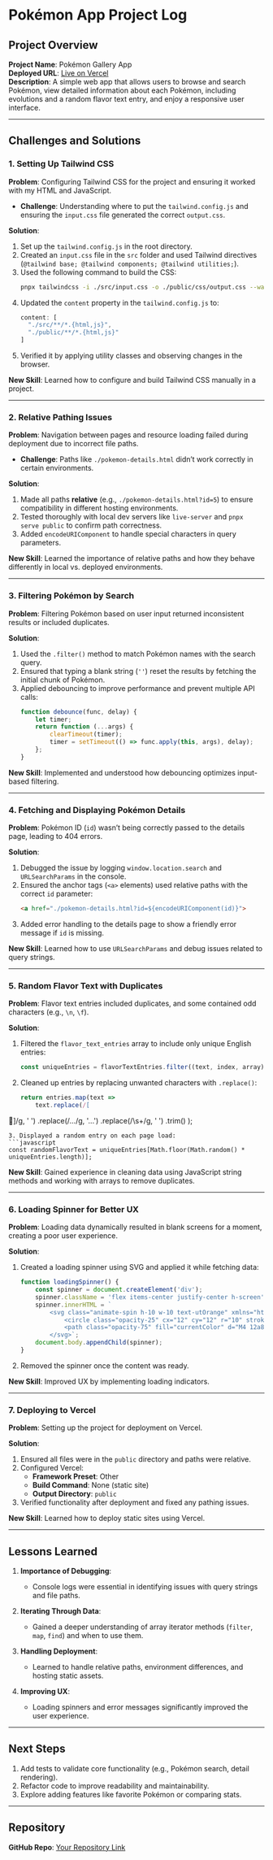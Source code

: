 # Pokémon App Project Log

## Project Overview
**Project Name**: Pokémon Gallery App  
**Deployed URL**: [Live on Vercel](https://pokemonvanilla.vercel.app)  
**Description**: A simple web app that allows users to browse and search Pokémon, view detailed information about each Pokémon, including evolutions and a random flavor text entry, and enjoy a responsive user interface.

---

## Challenges and Solutions

### 1. **Setting Up Tailwind CSS**
**Problem**: Configuring Tailwind CSS for the project and ensuring it worked with my HTML and JavaScript.
- **Challenge**: Understanding where to put the `tailwind.config.js` and ensuring the `input.css` file generated the correct `output.css`.

**Solution**:
1. Set up the `tailwind.config.js` in the root directory.
2. Created an `input.css` file in the `src` folder and used Tailwind directives (`@tailwind base; @tailwind components; @tailwind utilities;`).
3. Used the following command to build the CSS:
   ```bash
   pnpx tailwindcss -i ./src/input.css -o ./public/css/output.css --watch
   ```
4. Updated the `content` property in the `tailwind.config.js` to:
   ```javascript
   content: [
     "./src/**/*.{html,js}",
     "./public/**/*.{html,js}"
   ]
   ```
5. Verified it by applying utility classes and observing changes in the browser.

**New Skill**: Learned how to configure and build Tailwind CSS manually in a project.

---

### 2. **Relative Pathing Issues**
**Problem**: Navigation between pages and resource loading failed during deployment due to incorrect file paths.
- **Challenge**: Paths like `./pokemon-details.html` didn’t work correctly in certain environments.

**Solution**:
1. Made all paths **relative** (e.g., `./pokemon-details.html?id=5`) to ensure compatibility in different hosting environments.
2. Tested thoroughly with local dev servers like `live-server` and `pnpx serve public` to confirm path correctness.
3. Added `encodeURIComponent` to handle special characters in query parameters.

**New Skill**: Learned the importance of relative paths and how they behave differently in local vs. deployed environments.

---

### 3. **Filtering Pokémon by Search**
**Problem**: Filtering Pokémon based on user input returned inconsistent results or included duplicates.

**Solution**:
1. Used the `.filter()` method to match Pokémon names with the search query.
2. Ensured that typing a blank string (`''`) reset the results by fetching the initial chunk of Pokémon.
3. Applied debouncing to improve performance and prevent multiple API calls:
   ```javascript
   function debounce(func, delay) {
       let timer;
       return function (...args) {
           clearTimeout(timer);
           timer = setTimeout(() => func.apply(this, args), delay);
       };
   }
   ```

**New Skill**: Implemented and understood how debouncing optimizes input-based filtering.

---

### 4. **Fetching and Displaying Pokémon Details**
**Problem**: Pokémon ID (`id`) wasn’t being correctly passed to the details page, leading to 404 errors.

**Solution**:
1. Debugged the issue by logging `window.location.search` and `URLSearchParams` in the console.
2. Ensured the anchor tags (`<a>` elements) used relative paths with the correct `id` parameter:
   ```html
   <a href="./pokemon-details.html?id=${encodeURIComponent(id)}">
   ```
3. Added error handling to the details page to show a friendly error message if `id` is missing.

**New Skill**: Learned how to use `URLSearchParams` and debug issues related to query strings.

---

### 5. **Random Flavor Text with Duplicates**
**Problem**: Flavor text entries included duplicates, and some contained odd characters (e.g., `\n`, `\f`).

**Solution**:
1. Filtered the `flavor_text_entries` array to include only unique English entries:
   ```javascript
   const uniqueEntries = flavorTextEntries.filter((text, index, array) => array.indexOf(text) === index);
   ```
2. Cleaned up entries by replacing unwanted characters with `.replace()`:
   ```javascript
   return entries.map(text =>
       text.replace(/[
]/g, ' ')
           .replace(/…/g, '...')
           .replace(/\s+/g, ' ')
           .trim()
   );
   ```
3. Displayed a random entry on each page load:
   ```javascript
   const randomFlavorText = uniqueEntries[Math.floor(Math.random() * uniqueEntries.length)];
   ```

**New Skill**: Gained experience in cleaning data using JavaScript string methods and working with arrays to remove duplicates.

---

### 6. **Loading Spinner for Better UX**
**Problem**: Loading data dynamically resulted in blank screens for a moment, creating a poor user experience.

**Solution**:
1. Created a loading spinner using SVG and applied it while fetching data:
   ```javascript
   function loadingSpinner() {
       const spinner = document.createElement('div');
       spinner.className = 'flex items-center justify-center h-screen';
       spinner.innerHTML = `
           <svg class="animate-spin h-10 w-10 text-utOrange" xmlns="http://www.w3.org/2000/svg" fill="none" viewBox="0 0 24 24">
               <circle class="opacity-25" cx="12" cy="12" r="10" stroke="currentColor" stroke-width="4"></circle>
               <path class="opacity-75" fill="currentColor" d="M4 12a8 8 0 018-8v8z"></path>
           </svg>`;
       document.body.appendChild(spinner);
   }
   ```
2. Removed the spinner once the content was ready.

**New Skill**: Improved UX by implementing loading indicators.

---

### 7. **Deploying to Vercel**
**Problem**: Setting up the project for deployment on Vercel.

**Solution**:
1. Ensured all files were in the `public` directory and paths were relative.
2. Configured Vercel:
   - **Framework Preset**: Other
   - **Build Command**: None (static site)
   - **Output Directory**: `public`
3. Verified functionality after deployment and fixed any pathing issues.

**New Skill**: Learned how to deploy static sites using Vercel.

---

## Lessons Learned
1. **Importance of Debugging**:
   - Console logs were essential in identifying issues with query strings and file paths.

2. **Iterating Through Data**:
   - Gained a deeper understanding of array iterator methods (`filter`, `map`, `find`) and when to use them.

3. **Handling Deployment**:
   - Learned to handle relative paths, environment differences, and hosting static assets.

4. **Improving UX**:
   - Loading spinners and error messages significantly improved the user experience.

---

## Next Steps
1. Add tests to validate core functionality (e.g., Pokémon search, detail rendering).
2. Refactor code to improve readability and maintainability.
3. Explore adding features like favorite Pokémon or comparing stats.

---

## Repository
**GitHub Repo**: [Your Repository Link](https://github.com/yourusername/your-repo)
